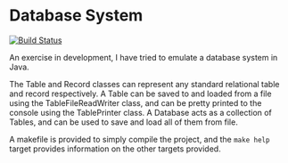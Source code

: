 # Database System
[![Build Status](https://travis-ci.org/rjmcf/DatabaseSystem.svg?branch=master)](https://travis-ci.org/rjmcf/DatabaseSystem)

An exercise in development, I have tried to emulate a database system in Java.

The Table and Record classes can represent any standard relational table and record respectively.
A Table can be saved to and loaded from a file using the TableFileReadWriter class, and can be pretty printed to the console using the TablePrinter class.
A Database acts as a collection of Tables, and can be used to save and load all of them
from file.

A makefile is provided to simply compile the project, and the `make help` target provides
information on the other targets provided.
